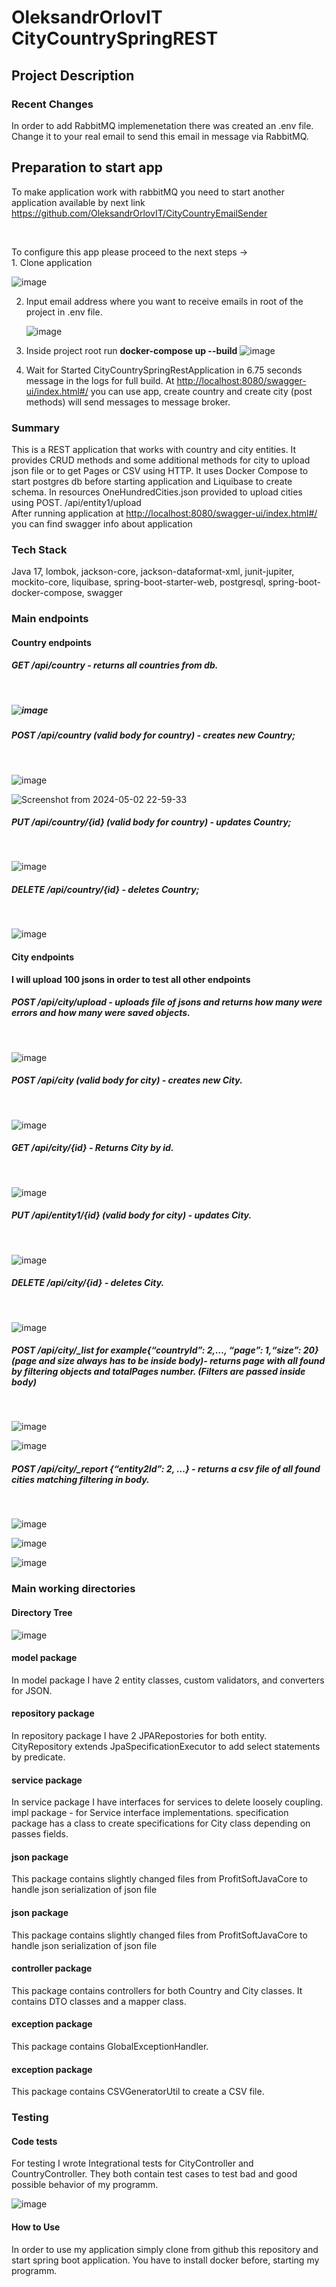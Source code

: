 <h1>OleksandrOrlovIT CityCountrySpringREST</h1>
<h2>Project Description</h2>
<h3>Recent Changes</h3>
<p>In order to add RabbitMQ implemenetation there was created an .env file. Change it to your real email to send this email in message via RabbitMQ.</p>
<h2>Preparation to start app</h2>
<p>To make application work with rabbitMQ you need to start another application available by next link <a href="https://github.com/OleksandrOrlovIT/CityCountryEmailSender">https://github.com/OleksandrOrlovIT/CityCountryEmailSender</a></p>
<br/>
<p>
  To configure this app please proceed to the next steps -> <br/> 
  1. Clone application 
  
  ![image](https://github.com/OleksandrOrlovIT/CityCountrySpringREST/assets/86959421/0b6c79d9-c598-4ed3-acc7-9afc423b5125)
  
  2. Input email address where you want to receive emails in root of the project in .env file.

     ![image](https://github.com/OleksandrOrlovIT/CityCountrySpringREST/assets/86959421/eb008ca2-8f73-4866-a7bc-04bb27209555)
  3. Inside project root run <b>docker-compose up --build</b>
  ![image](https://github.com/OleksandrOrlovIT/CityCountrySpringREST/assets/86959421/7ea5ac8e-d000-4fa2-a8f0-a9a311286682)
  4. Wait for  Started CityCountrySpringRestApplication in 6.75 seconds message in the logs for full build. At <a href="http://localhost:8080/swagger-ui/index.html#/">http://localhost:8080/swagger-ui/index.html#/</a> you can use app, create country and create city (post methods) will send messages to message broker.
</p>
<h3>Summary</h3>
<p>This is a REST application that works with country and city entities. It provides CRUD methods and some additional methods for city to upload json file or to get Pages or CSV using HTTP.
It uses Docker Compose to start postgres db before starting application and Liquibase to create schema. In resources OneHundredCities.json provided to upload cities using POST. /api/entity1/upload<br/>
After running application at <a href="http://localhost:8080/swagger-ui/index.html#/">http://localhost:8080/swagger-ui/index.html#/</a> you can find swagger info about application
</p>
<h3>Tech Stack</h3>
<p>Java 17, lombok, jackson-core, jackson-dataformat-xml, junit-jupiter, mockito-core, liquibase, spring-boot-starter-web, postgresql, spring-boot-docker-compose, swagger</p>
<h3>Main endpoints</h3>
<h4>Country endpoints</h4>
<p>
  <h5>GET /api/country - returns all countries from db.<h5><br/>

  ![image](https://github.com/OleksandrOrlovIT/CityCountrySpringREST/assets/86959421/dc405c92-66ed-45cf-ba9d-39f9cc008d85)

  <h5>POST /api/country (valid body for country) - creates new Country;</h5><br/>

![image](https://github.com/OleksandrOrlovIT/CityCountrySpringREST/assets/86959421/fe54cd9b-bc4e-4deb-8ee2-c67271f81e7e)

![Screenshot from 2024-05-02 22-59-33](https://github.com/OleksandrOrlovIT/CityCountrySpringREST/assets/86959421/936a28b4-8a49-4784-bd31-3f6e7331523b)

  <h5>PUT /api/country/{id} (valid body for country) - updates Country;</h5><br/>

  ![image](https://github.com/OleksandrOrlovIT/CityCountrySpringREST/assets/86959421/8e1d3a7b-4ed7-4d1f-a96e-b00ef84419b9)
  
  <h5>DELETE /api/country/{id} - deletes Country;</h5><br/>
  
  ![image](https://github.com/OleksandrOrlovIT/CityCountrySpringREST/assets/86959421/e637166a-dd73-44f7-a65d-ba5ceacfe68d)
</p>
<h4>City endpoints</h4>
<p>
  <b>I will upload 100 jsons in order to test all other endpoints</b>
  <h5>POST /api/city/upload - uploads file of jsons and returns how many were errors and how many were saved objects.</h5><br/>
  
  ![image](https://github.com/OleksandrOrlovIT/CityCountrySpringREST/assets/86959421/cc48976a-3b5f-45aa-88b2-79df78d5e124)

  <h5>POST /api/city (valid body for city) - creates new City.</h5><br/>
  
![image](https://github.com/OleksandrOrlovIT/CityCountrySpringREST/assets/86959421/76b54a4d-9d13-4f7d-939f-56ae3a3e18c7)

  <h5>GET /api/city/{id} - Returns City by id.</h5><br/>
  
![image](https://github.com/OleksandrOrlovIT/CityCountrySpringREST/assets/86959421/6f03401f-c98c-4a70-928e-af4766af5618)

  
  <h5>PUT /api/entity1/{id} (valid body for city) - updates City.</h5><br/>
  
![image](https://github.com/OleksandrOrlovIT/CityCountrySpringREST/assets/86959421/f30665cf-9188-4a49-a0ff-79aff77751ce)

  <h5>DELETE /api/city/{id} - deletes City.</h5><br/>

![image](https://github.com/OleksandrOrlovIT/CityCountrySpringREST/assets/86959421/74f9df22-9676-4728-b1c6-60dda43650cc)
  
  <h5>POST /api/city/_list for example{“countryId”: 2,…, “page”: 1,“size”: 20} (page and size always has to be inside body)- returns page with all found by filtering objects and totalPages number. (Filters are passed inside body)</h5><br/>
  
![image](https://github.com/OleksandrOrlovIT/CityCountrySpringREST/assets/86959421/1ab98bba-ec3a-45d4-9e59-7c990f1c8e89)

![image](https://github.com/OleksandrOrlovIT/CityCountrySpringREST/assets/86959421/5c680ff2-b78c-4a07-ad35-12c1bc42633b)

  <h5>POST /api/city/_report {“entity2Id”: 2, …} - returns a csv file of all found cities matching filtering in body.</h5><br/>

  ![image](https://github.com/OleksandrOrlovIT/CityCountrySpringREST/assets/86959421/25823da6-9b5c-47cd-b50d-f2c8b131f5f7)

  ![image](https://github.com/OleksandrOrlovIT/CityCountrySpringREST/assets/86959421/0a2d55bc-e37f-4988-97c0-96d6b6082ba4)

  ![image](https://github.com/OleksandrOrlovIT/CityCountrySpringREST/assets/86959421/95a6ac46-0125-49e9-adc4-897a58e82d05)

</p>
<h3>Main working directories</h3>
<h4>Directory Tree</h4>
<p>
  
  ![image](https://github.com/OleksandrOrlovIT/CityCountrySpringREST/assets/86959421/c708f0d3-c555-43f6-a9d4-4f0555987893)
  
</p>

<h4>model package</h4>
<p>
  In model package I have 2 entity classes, custom validators, and converters for JSON.
</p>
<h4>repository package</h4>
<p>
  In repository package I have 2 JPARepostories for both entity. CityRepository extends JpaSpecificationExecutor to add select statements by predicate.
</p>
<h4>service package</h4>
<p>
  In service package I have interfaces for services to delete loosely coupling. impl package - for Service interface implementations. specification package has a class to create specifications for City class depending on passes fields.
</p>
<h4>json package</h4>
<p>
  This package contains slightly changed files from ProfitSoftJavaCore to handle json serialization of json file
</p>
<h4>json package</h4>
<p>
  This package contains slightly changed files from ProfitSoftJavaCore to handle json serialization of json file
</p>
<h4>controller package</h4>
<p>
  This package contains controllers for both Country and City classes. It contains DTO classes and a mapper class.
</p>
<h4>exception package</h4>
<p>
  This package contains GlobalExceptionHandler.
</p>
<h4>exception package</h4>
<p>
  This package contains CSVGeneratorUtil to create a CSV file. 
</p>
<h3>Testing</h3>
<h4>Code tests</h4>
<p>
  For testing I wrote Integrational tests for CityController and CountryController. They both contain test cases to test bad and good possible behavior of my programm.

  ![image](https://github.com/OleksandrOrlovIT/CityCountrySpringREST/assets/86959421/622d43c5-4d10-4869-9f2e-54a25baac2b8)


</p>
<h4>How to Use</h4>
<p>In order to use my application simply clone from github this repository and start spring boot application. You have to install docker before, starting my programm.</p>
